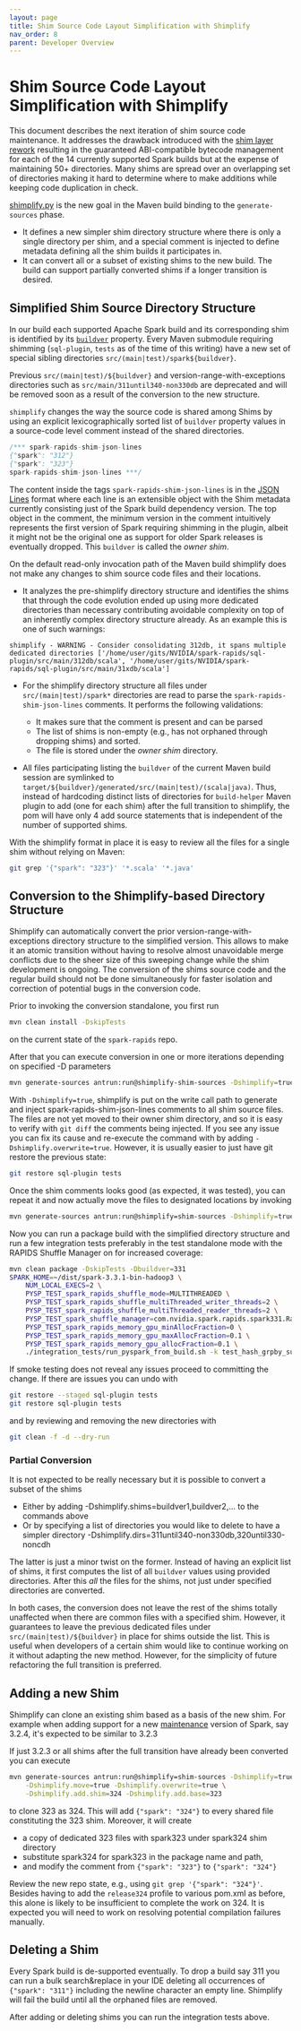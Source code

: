 ```yaml
---
layout: page
title: Shim Source Code Layout Simplification with Shimplify
nav_order: 8
parent: Developer Overview
---
```


# Shim Source Code Layout Simplification with Shimplify

This document describes the next iteration of shim source code maintenance. It addresses the
drawback introduced with the [shim layer rework][1] resulting in the guaranteed ABI-compatible
bytecode management for each of the 14 currently supported Spark builds but at the expense of
maintaining 50+ directories. Many shims are spread over an overlapping set of directories making it
hard to determine where to make additions while keeping code duplication in check.

[shimplify.py][2] is the new goal in the Maven build binding to the `generate-sources` phase.

* It defines a new simpler shim directory structure where there is only a single directory per shim,
and a special comment is injected to define metadata defining all the shim builds it participates in.
* It can convert all or a subset of existing shims to the new build. The build can support partially
converted shims if a longer transition is desired.

## Simplified Shim Source Directory Structure

In our build each supported Apache Spark build and its corresponding shim is identified by its
[`buildver`][3] property. Every Maven submodule requiring shimming (`sql-plugin`, `tests` as of the
time of this writing) have a new set of special sibling directories
`src/(main|test)/spark${buildver}`.

Previous `src/(main|test)/${buildver}` and
version-range-with-exceptions directories such as `src/main/311until340-non330db` are deprecated and
will be removed soon as a result of the conversion to the new structure.

`shimplify` changes the way the source code is shared among Shims by using an explicit
lexicographically sorted list of `buildver` property values
in a source-code level comment instead of the shared directories.

```scala
/*** spark-rapids-shim-json-lines
{"spark": "312"}
{"spark": "323"}
spark-rapids-shim-json-lines ***/
```

The content inside the tags `spark-rapids-shim-json-lines` is in the [JSON Lines][4] format where
each line is an extensible object with the Shim metadata currently consisting just of the Spark
build dependency version. The top object in the comment, the minimum version in the comment
intuitively represents the first version of Spark requiring shimming in the plugin, albeit it might
not be the original one as support for older Spark releases is eventually dropped. This `buildver`
is called the *owner shim*.

On the default read-only invocation path of the Maven build shimplify does not make any changes to
shim source code files and their locations.

* It analyzes the pre-shimplify directory structure and identifies the shims that through the code
evolution ended up using more dedicated directories than necessary contributing avoidable
complexity on top of an inherently complex directory structure already. As an example this is one of
such warnings:

```text
shimplify - WARNING - Consider consolidating 312db, it spans multiple dedicated directories ['/home/user/gits/NVIDIA/spark-rapids/sql-plugin/src/main/312db/scala', '/home/user/gits/NVIDIA/spark-rapids/sql-plugin/src/main/31xdb/scala']
```

* For the shimplify directory structure all files under `src/(main|test)/spark*` directories
are read to parse the `spark-rapids-shim-json-lines` comments. It performs the following
validations:

  * It makes sure that the comment is present and can be parsed
  * The list of shims is non-empty (e.g., has not orphaned through dropping shims) and sorted.
  * The file is stored under the *owner shim* directory.

* All files participating listing the `buildver` of the current Maven build session are symlinked to
`target/${buildver}/generated/src/(main|test)/(scala|java)`. Thus, instead of hardcoding distinct
lists of directories for `build-helper` Maven plugin to add (one for each shim) after the full
transition to shimplify, the pom will have only 4 add source statements that is independent of the
number of supported shims.

With the shimplify format in place it is easy to review all the files for a single shim without
relying on Maven:

```bash
git grep '{"spark": "323"}' '*.scala' '*.java'
```

## Conversion to the Shimplify-based Directory Structure

Shimplify can automatically convert the prior version-range-with-exceptions directory structure to
the simplified version. This allows to make it an atomic transition without having to resolve
almost unavoidable merge conflicts due to the sheer size of this sweeping change while the shim
development is ongoing. The conversion of the shims source code and the regular build should not
be done simultaneously for faster isolation and correction of potential bugs in the conversion code.

Prior to invoking the conversion standalone, you first run

```bash
mvn clean install -DskipTests
```

on the current state of the `spark-rapids` repo.

After that you can execute conversion in one or more iterations depending on specified -D parameters

```bash
mvn generate-sources antrun:run@shimplify-shim-sources -Dshimplify=true [-D...]
```

With `-Dshimplify=true`, shimplify is put on the write call path to generate and inject
spark-rapids-shim-json-lines comments to all shim source files. The files are not yet moved to their
owner shim directory, and so it is easy to verify with `git diff` the comments being injected. If
you see any issue you can fix its cause and re-execute the command with by adding
`-Dshimplify.overwrite=true`. However, it is usually easier to just have git restore the
previous state:

```bash
git restore sql-plugin tests
```

Once the shim comments looks good (as expected, it was tested), you can repeat it and now actually
move the files to designated locations by invoking

```bash
mvn generate-sources antrun:run@shimplify=shim-sources -Dshimplify=true -Dshimplify.move=true
```

Now you can run a package build with the simplified directory structure and run a few integration tests preferably in the test standalone mode with the RAPIDS Shuffle Manager on for increased coverage:

```bash
mvn clean package -DskipTests -Dbuildver=331
SPARK_HOME=~/dist/spark-3.3.1-bin-hadoop3 \
    NUM_LOCAL_EXECS=2 \
    PYSP_TEST_spark_rapids_shuffle_mode=MULTITHREADED \
    PYSP_TEST_spark_rapids_shuffle_multiThreaded_writer_threads=2 \
    PYSP_TEST_spark_rapids_shuffle_multiThreaded_reader_threads=2 \
    PYSP_TEST_spark_shuffle_manager=com.nvidia.spark.rapids.spark331.RapidsShuffleManager \
    PYSP_TEST_spark_rapids_memory_gpu_minAllocFraction=0 \
    PYSP_TEST_spark_rapids_memory_gpu_maxAllocFraction=0.1 \
    PYSP_TEST_spark_rapids_memory_gpu_allocFraction=0.1 \
    ./integration_tests/run_pyspark_from_build.sh -k test_hash_grpby_sum
```

If smoke testing does not reveal any issues proceed to committing the change. If there are issues
you can undo with

```bash
git restore --staged sql-plugin tests
git restore sql-plugin tests
```

and by reviewing and removing the new directories with

```bash
git clean -f -d --dry-run
```

### Partial Conversion

It is not expected to be really necessary but it is possible to convert a subset of the shims

* Either by adding -Dshimplify.shims=buildver1,buildver2,... to the commands above
* Or by specifying a list of directories you would like to delete to have a simpler directory
-Dshimplify.dirs=311until340-non330db,320until330-noncdh

The latter is just a minor twist on the former. Instead of having an explicit list of shims, it
first computes the list of all `buildver` values using provided directories. After this *all* the
files for the shims, not just under specified directories are converted.

In both cases, the conversion does not leave the rest of the shims totally unaffected when
there are common files with a specified shim. However, it guarantees to leave the previous dedicated
files under `src/(main|test)/${buildver}` in place for shims outside the list. This is useful when
developers of a certain shim would like to continue working on it without adapting the new method.
However, for the simplicity of future refactoring the full transition is preferred.

## Adding a new Shim

Shimplify can clone an existing shim based as a basis of the new shim. For example when adding
support for a new [maintenance][5] version of Spark, say 3.2.4, it's expected to be similar to 3.2.3

If just 3.2.3 or all shims after the full transition have already been converted you can execute

```bash
mvn generate-sources antrun:run@shimplify=shim-sources -Dshimplify=true \
    -Dshimplify.move=true -Dshimplify.overwrite=true \
    -Dshimplify.add.shim=324 -Dshimplify.add.base=323
```

to clone 323 as 324. This will add `{"spark": "324"}` to every shared file constituting the 323
shim. Moreover, it will create

* a copy of dedicated 323 files with spark323 under spark324 shim
directory
* substitute spark324 for spark323 in the package name and path,
* and modify the comment from `{"spark": "323"}` to `{"spark": "324"}`

Review the new repo state, e.g., using `git grep '{"spark": "324"}'`.
Besides having to add the `release324` profile to various pom.xml as before, this alone
is likely to be insufficient to complete the work on 324. It is expected you will need to
work on resolving potential compilation failures manually.

## Deleting a Shim

Every Spark build is de-supported eventually. To drop a build say 311 you can run a bulk
search&replace in your IDE deleting all occurrences of `{"spark": "311"}` including the newline
character an empty line. Shimplify will fail the build until all the orphaned files are removed.

After adding or deleting shims you can run the integration tests above.

[1]: https://github.com/NVIDIA/spark-rapids/issues/3223
[2]: ../../build/shimplify.py
[3]: https://github.com/NVIDIA/spark-rapids/blob/74ce729ca1306db01359e68f7f0b7cc31cd3d850/pom.xml#L494-L500
[4]: https://jsonlines.org/
[5]: https://spark.apache.org/versioning-policy.html
